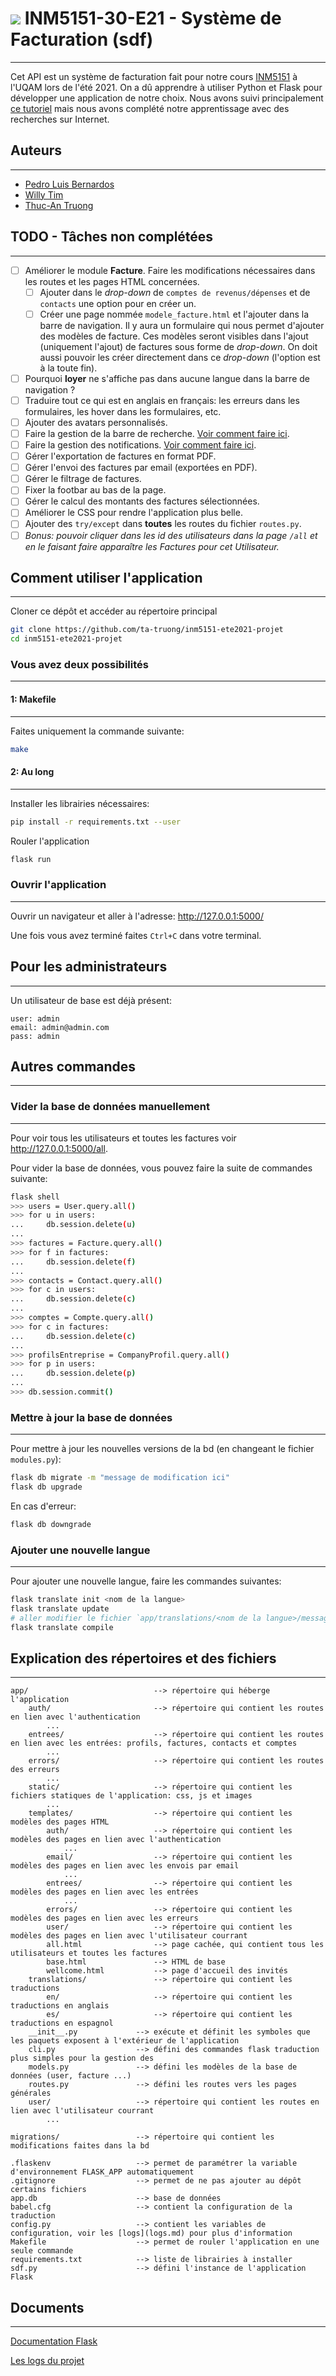 # ![](app/static/favicon.ico) INM5151-30-E21 - Système de Facturation (sdf)

---

Cet API est un système de facturation fait pour notre cours [INM5151](https://etudier.uqam.ca/cours?sigle=INM5151) à l'UQAM lors de l'été 2021. On a dû apprendre à utiliser Python et Flask pour développer une application de notre choix. Nous avons suivi principalement [ce tutoriel](https://blog.miguelgrinberg.com/post/the-flask-mega-tutorial-part-i-hello-world) mais nous avons complété notre apprentissage avec des recherches sur Internet.

## Auteurs

---

* [Pedro Luis Bernardos](https://github.com/PedroLuisBernardos)
* [Willy Tim](https://github.com/WillyTim)
* [Thuc-An Truong](https://github.com/ta-truong)

## TODO - Tâches non complétées

---

* [ ] Améliorer le module **Facture**. Faire les modifications nécessaires dans les routes et les pages HTML concernées.
  * [ ] Ajouter dans le *drop-down* de `comptes de revenus/dépenses` et de `contacts` une option pour en créer un.
  * [ ] Créer une page nommée `modele_facture.html` et l'ajouter dans la barre de navigation. Il y aura un formulaire qui nous permet d'ajouter des modèles de facture. Ces modèles seront visibles dans l'ajout (uniquement l'ajout) de factures sous forme de *drop-down*. On doit aussi pouvoir les créer directement dans ce *drop-down* (l'option est à la toute fin).
* [ ] Pourquoi **loyer** ne s'affiche pas dans aucune langue dans la barre de navigation ?
* [ ] Traduire tout ce qui est en anglais en français: les erreurs dans les formulaires, les hover dans les formulaires, etc.
* [ ] Ajouter des avatars personnalisés.
* [ ] Faire la gestion de la barre de recherche. [Voir comment faire ici](https://blog.miguelgrinberg.com/post/the-flask-mega-tutorial-part-xvi-full-text-search).
* [ ] Faire la gestion des notifications. [Voir comment faire ici](https://blog.miguelgrinberg.com/post/the-flask-mega-tutorial-part-xxi-user-notifications).
* [ ] Gérer l'exportation de factures en format PDF.
* [ ] Gérer l'envoi des factures par email (exportées en PDF).
* [ ] Gérer le filtrage de factures.
* [ ] Fixer la footbar au bas de la page.
* [ ] Gérer le calcul des montants des factures sélectionnées.
* [ ] Améliorer le CSS pour rendre l'application plus belle.
* [ ] Ajouter des `try/except` dans **toutes** les routes du fichier `routes.py`.
* [ ] *Bonus: pouvoir cliquer dans les id des utilisateurs dans la page `/all` et en le faisant faire apparaître les Factures pour cet Utilisateur.*

## Comment utiliser l'application

---
Cloner ce dépôt et accéder au répertoire principal

```bash
git clone https://github.com/ta-truong/inm5151-ete2021-projet
cd inm5151-ete2021-projet
```

### Vous avez deux possibilités

---

#### 1: Makefile

---

Faites uniquement la commande suivante:

```bash
make
```

#### 2: Au long

---

Installer les librairies nécessaires:

```bash
pip install -r requirements.txt --user
```

Rouler l'application

```bash
flask run
```

### Ouvrir l'application

---

Ouvrir un navigateur et aller à l'adresse: <http://127.0.0.1:5000/>

Une fois vous avez terminé faites `Ctrl+C` dans votre terminal.

## Pour les administrateurs

---

Un utilisateur de base est déjà présent:

```
user: admin
email: admin@admin.com
pass: admin
```

## Autres commandes

---

### Vider la base de données manuellement

---

Pour voir tous les utilisateurs et toutes les factures voir <http://127.0.0.1:5000/all>.

Pour vider la base de données, vous pouvez faire la suite de commandes suivante:

```bash
flask shell
>>> users = User.query.all()
>>> for u in users:
...     db.session.delete(u)
...
>>> factures = Facture.query.all()
>>> for f in factures:
...     db.session.delete(f)
...
>>> contacts = Contact.query.all()
>>> for c in users:
...     db.session.delete(c)
...
>>> comptes = Compte.query.all()
>>> for c in factures:
...     db.session.delete(c)
...
>>> profilsEntreprise = CompanyProfil.query.all()
>>> for p in users:
...     db.session.delete(p)
...
>>> db.session.commit()
```

### Mettre à jour la base de données

---

Pour mettre à jour les nouvelles versions de la bd (en changeant le fichier `modules.py`):

```bash
flask db migrate -m "message de modification ici"
flask db upgrade
```

En cas d'erreur:

```bash
flask db downgrade
```

### Ajouter une nouvelle langue

---

Pour ajouter une nouvelle langue, faire les commandes suivantes:

```bash
flask translate init <nom de la langue>
flask translate update
# aller modifier le fichier `app/translations/<nom de la langue>/messages.po`
flask translate compile
```

## Explication des répertoires et des fichiers

---

```
app/                            --> répertoire qui héberge l'application
    auth/                       --> répertoire qui contient les routes en lien avec l'authentication
        ...
    entrees/                    --> répertoire qui contient les routes en lien avec les entrées: profils, factures, contacts et comptes
        ...
    errors/                     --> répertoire qui contient les routes des erreurs
        ...
    static/                     --> répertoire qui contient les fichiers statiques de l'application: css, js et images
        ...
    templates/                  --> répertoire qui contient les modèles des pages HTML
        auth/                   --> répertoire qui contient les modèles des pages en lien avec l'authentication
            ...
        email/                  --> répertoire qui contient les modèles des pages en lien avec les envois par email
            ...
        entrees/                --> répertoire qui contient les modèles des pages en lien avec les entrées
            ...
        errors/                 --> répertoire qui contient les modèles des pages en lien avec les erreurs
        user/                   --> répertoire qui contient les modèles des pages en lien avec l'utilisateur courrant
        all.html                --> page cachée, qui contient tous les utilisateurs et toutes les factures
        base.html               --> HTML de base
        wellcome.html           --> page d'accueil des invités
    translations/               --> répertoire qui contient les traductions
        en/                     --> répertoire qui contient les traductions en anglais
        es/                     --> répertoire qui contient les traductions en espagnol
    __init__.py             --> exécute et définit les symboles que les paquets exposent à l'extérieur de l'application
    cli.py                  --> défini des commandes flask traduction plus simples pour la gestion des 
    models.py               --> défini les modèles de la base de données (user, facture ...)
    routes.py               --> défini les routes vers les pages générales
    user/                   --> répertoire qui contient les routes en lien avec l'utilisateur courrant
        ...

migrations/                 --> répertoire qui contient les modifications faites dans la bd

.flaskenv                   --> permet de paramétrer la variable d'environnement FLASK_APP automatiquement
.gitignore                  --> permet de ne pas ajouter au dépôt certains fichiers
app.db                      --> base de données
babel.cfg                   --> contient la configuration de la traduction
config.py                   --> contient les variables de configuration, voir les [logs](logs.md) pour plus d'information
Makefile                    --> permet de rouler l'application en une seule commande
requirements.txt            --> liste de librairies à installer
sdf.py                      --> défini l'instance de l'application Flask
```

## Documents

---

[Documentation Flask](https://blog.miguelgrinberg.com/post/the-flask-mega-tutorial-part-i-hello-world)

[Les logs du projet](logs.md)
